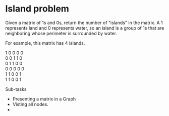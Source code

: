 # Island problem

Given a matrix of 1s and 0s, return the number of "islands" in the matrix. A 1 represents land and 0 represents water, so an island is a group of 1s that are neighboring whose perimeter is surrounded by water.

For example, this matrix has 4 islands.

1 0 0 0 0\
0 0 1 1 0\
0 1 1 0 0\
0 0 0 0 0\
1 1 0 0 1\
1 1 0 0 1


Sub-tasks

* Presenting a matrix in a Graph 
* Visting all nodes.
* 
